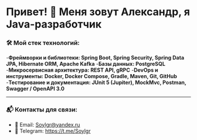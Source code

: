 # Привет! 👋 Меня зовут Александр, я Java-разработчик

### 🛠️ Мой стек технологий:
-**Фреймворки и библиотеки: Spring Boot, Spring Security, Spring Data JPA, Hibernate ORM, Apache Kafka**
-**Базы данных: PostgreSQL**
-**Микросервисная архитектура: REST API, gRPC**
-**DevOps и инструменты: Docker, Docker Compose, Gradle, Maven, Git, GitHub**
-**Тестирование и документация: JUnit 5 (Jupiter), MockMvc, Postman, Swagger / OpenAPI 3.0**

---
### 📬 Контакты для связи:

- 📧 Email: Soylgr@yandex.ru  
- 📱 Telegram: https://t.me/Soylgr
